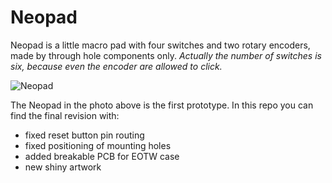# Neopad

Neopad is a little macro pad with four switches and two rotary encoders, made by through hole components only.
_Actually the number of switches is six, because even the encoder are allowed to click._

![Neopad](https://i.imgur.com/TgOkj2F.jpg "Neopad first proto")

The Neopad in the photo above is the first prototype. In this repo you can find the final revision with:

* fixed reset button pin routing
* fixed positioning of mounting holes
* added breakable PCB for EOTW case
* new shiny artwork


